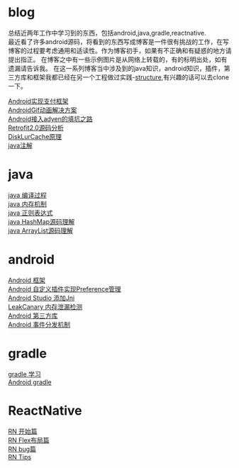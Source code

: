 # blog
 总结近两年工作中学习到的东西，包括android,java,gradle,reactnative.<br>
 最近看了许多android源码，将看到的东西写成博客是一件很有挑战的工作，在写博客的过程要考虑通用和适读性。作为博客初手，如果有不正确和有疑惑的地方请提出指正。
 在博客之中有一些示例图片是从网络上转载的，有的标明出处，如有遗漏请告诉我。
 在这一系列博客当中涉及到的java知识，android知识，插件，第三方库和框架我都已经在另一个工程做过实践-[structure](https://github.com/MerlinYu/structure),有兴趣的话可以去clone一下。
 
 [Android实现支付框架](https://github.com/MerlinYu/blog/blob/master/android/pay.md)<br>
 [AndroidGif动画解决方案](https://github.com/MerlinYu/blog/blob/master/android/android%20gif%E5%8A%A8%E7%94%BB%E8%A7%A3%E5%86%B3%E6%96%B9%E6%A1%88.md)<br>
 [Android接入adyen的填坑之路](https://github.com/MerlinYu/blog/blob/master/android/Android%20%E6%8E%A5%E5%85%A5adyen%20%E6%94%AF%E4%BB%98.md)<br>
 [Retrofit2.0源码分析](https://github.com/MerlinYu/blog/blob/master/android/retrofit.md)<br>
 [DiskLurCache原理](https://github.com/MerlinYu/blog/blob/master/android/DiskLurCache%E6%BA%90%E7%A0%81%E7%90%86%E8%A7%A3.md)<br>
 [java注解](https://github.com/MerlinYu/blog/blob/master/android/java%E6%B3%A8%E8%A7%A3.md)<br>
 
# java
[java 编译过程](https://github.com/MerlinYu/blog/blob/master/java/compile.md)<br>
[java 内存机制](https://github.com/MerlinYu/blog/blob/master/java/memory.md)<br>
[java 正则表达式](https://github.com/MerlinYu/blog/blob/master/java/regular.md)<br>
[java HashMap源码理解](https://github.com/MerlinYu/blog/blob/master/java/hashmap.md)<br>
[java ArrayList源码理解](https://github.com/MerlinYu/blog/blob/master/java/java_arraylist.md)<br>

# android
[Android 框架](https://github.com/MerlinYu/blog/blob/master/android/structure.md)<br>
[Android 自定义插件实现Preference管理](https://github.com/MerlinYu/PreferenceAnnotation/blob/master/README.md)<br>
[Android Studio 添加Jni](https://github.com/MerlinYu/blog/blob/master/android/jni.md)<br>
[LeakCanary 内存泄漏检测](https://github.com/MerlinYu/blog/blob/master/android/LeaksCanary.md)<br>
[Android 第三方库](https://github.com/MerlinYu/blog/blob/master/android/library.md)<br>
[Android 事件分发机制](https://github.com/MerlinYu/blog/blob/master/android/touch_event.md)<br>

# gradle
[gradle 学习](https://github.com/MerlinYu/blog/blob/master/gradle/grama.md)<br>
[Android gradle](https://github.com/MerlinYu/blog/blob/master/gradle/android_gradle.md)<br>

# ReactNative
[RN 开始篇](https://github.com/MerlinYu/blog/edit/master/react_native/start.md)<br>
[RN Flex布局篇](https://github.com/MerlinYu/blog/blob/master/react_native/view.md)<br>
[RN bug篇](https://github.com/MerlinYu/blog/blob/master/react_native/bug.md)<br>
[RN Tips](https://github.com/MerlinYu/blog/blob/master/react_native/tips.md)<br>
